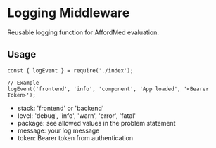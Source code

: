 # Logging Middleware

Reusable logging function for AffordMed evaluation.

## Usage

```
const { logEvent } = require('./index');

// Example
logEvent('frontend', 'info', 'component', 'App loaded', '<Bearer Token>');
```

- stack: 'frontend' or 'backend'
- level: 'debug', 'info', 'warn', 'error', 'fatal'
- package: see allowed values in the problem statement
- message: your log message
- token: Bearer token from authentication 